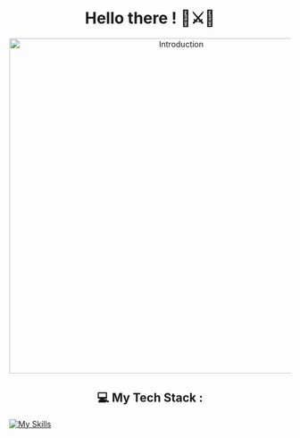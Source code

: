 <h1 align="center">Hello there ! 🥋⚔️🌌</h1>

<p align="center">
    <img width="600" src="https://github.com/devstackweb3/devstackweb3/assets/118926098/26d2024a-5f8b-4076-bc62-4275563fd3bd" alt="Introduction">
</p>

<h2 align="center">💻 My Tech Stack :</h2>

[![My Skills](https://skillicons.dev/icons?i=js,html,css,nextjs)](https://skillicons.dev)

